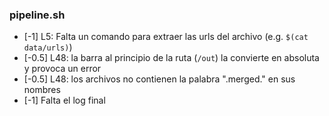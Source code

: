 ### pipeline.sh

- [-1] L5: Falta un comando para extraer las urls del archivo (e.g. `$(cat data/urls)`)
- [-0.5] L48: la barra al principio de la ruta (`/out`) la convierte en absoluta
  y provoca un error
- [-0.5] L48: los archivos no contienen la palabra ".merged." en sus nombres
- [-1] Falta el log final
